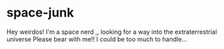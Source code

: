 # space-junk
Hey weirdos!
I'm a space nerd ,, looking for a way into the extraterrestrial universe
Please bear with me!!
I could be too much to handle...
